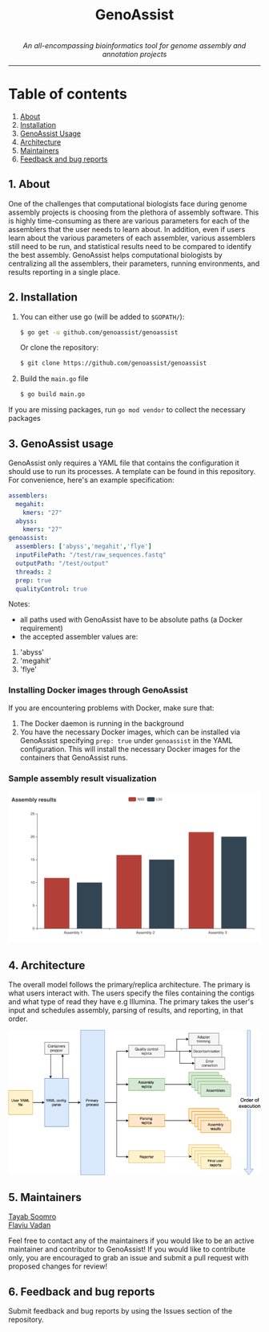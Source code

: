 <div align="center">
    <h1>GenoAssist</h1>
    <br /><i>An all-encompassing bioinformatics tool for genome assembly and annotation projects</i><br>
</div>

---

# Table of contents

1. [About](#1-about) </br>
1. [Installation](#2-installation)
1. [GenoAssist Usage](#3-genoassist-usage)
1. [Architecture](#4-architecture)
1. [Maintainers](#5-maintainers)
1. [Feedback and bug reports](#6-feedback-and-bug-reports)

## 1. About

One of the challenges that computational biologists face during genome assembly projects is choosing 
from the plethora of assembly software. This is highly time-consuming as there are various parameters for each of the 
assemblers that the user needs to learn about. In addition, even if users learn about the various parameters of each 
assembler, various assemblers still need to be run, and statistical results need to be compared to identify the best 
assembly. GenoAssist helps computational biologists by centralizing all the assemblers, their parameters, running 
environments, and results reporting in a single place. 
 
## 2. Installation

1. You can either use go (will be added to `$GOPATH/`):
    ```sh
    $ go get -u github.com/genoassist/genoassist
    ```
    
    Or clone the repository:  
    ```sh
    $ git clone https://github.com/genoassist/genoassist
    ```
1. Build the `main.go` file
    ```sh
    $ go build main.go
    ```

If you are missing packages, run `go mod vendor` to collect the necessary packages

## 3. GenoAssist usage

GenoAssist only requires a YAML file that contains the configuration it should use to run its processes. A template can 
be found in this repository. For convenience, here's an example specification:

```yaml
assemblers:
  megahit:
    kmers: "27"
  abyss:
    kmers: "27"
genoassist:
  assemblers: ['abyss','megahit','flye']
  inputFilePath: "/test/raw_sequences.fastq"
  outputPath: "/test/output"
  threads: 2
  prep: true
  qualityControl: true
```
Notes: 
 - all paths used with GenoAssist have to be absolute paths (a Docker requirement)
 - the accepted assembler values are:
1. 'abyss'
1. 'megahit'
1. 'flye'

### Installing Docker images through GenoAssist

If you are encountering problems with Docker, make sure that:
1. The Docker daemon is running in the background
1. You have the necessary Docker images, which can be installed via GenoAssist specifying `prep: true` under `genoassist`
in the YAML configuration. This will install the necessary Docker images for the containers that GenoAssist 
runs.

### Sample assembly result visualization

![](example_viz.png)

## 4. Architecture

The overall model follows the primary/replica architecture. The primary is what users interact with. 
The users specify the files containing the contigs and what type of read they have e.g Illumina. 
The primary takes the user's input and schedules assembly, parsing of results, and reporting, in that order. 

![](./architecture.png)

## 5. Maintainers

[Tayab Soomro](https://github.com/tayabsoomro)  
[Flaviu Vadan](https://github.com/flaviuvadan)

Feel free to contact any of the maintainers if you would like to be an active 
maintainer and contributor to GenoAssist! If you would like to contribute only,
you are encouraged to grab an issue and submit a pull request with proposed
changes for review! 

## 6. Feedback and bug reports

Submit feedback and bug reports by using the Issues section of the repository.

